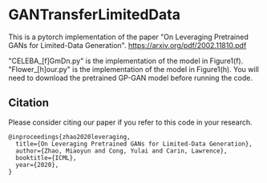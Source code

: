 # GANTransferLimitedData
This is a pytorch implementation of the paper 
"On Leveraging Pretrained GANs for Limited-Data Generation".
https://arxiv.org/pdf/2002.11810.pdf

"CELEBA_[f]GmDn.py" is the implementation of the model in Figure1(f).
"Flower_[h]our.py" is the implementation of the model in Figure1(h).
You will need to download the pretrained GP-GAN model before running the code.

## Citation
Please consider citing our paper if you refer to this code in your research.
```
@inproceedings{zhao2020leveraging,
  title={On Leveraging Pretrained GANs for Limited-Data Generation},
  author={Zhao, Miaoyun and Cong, Yulai and Carin, Lawrence},
  booktitle={ICML},
  year={2020},
}
```
